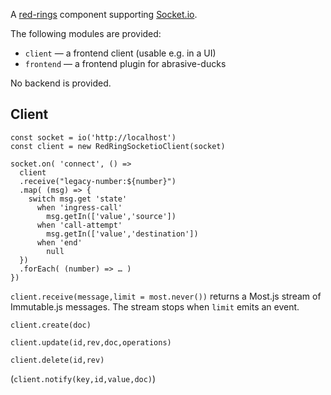 A [red-rings](https://github.com/shimaore/red-rings/) component supporting [Socket.io](https://www.npmjs.com/package/socket.io-client).

The following modules are provided:
- `client` — a frontend client (usable e.g. in a UI)
- `frontend` — a frontend plugin for abrasive-ducks

No backend is provided.

Client
------

```
const socket = io('http://localhost')
const client = new RedRingSocketioClient(socket)

socket.on( 'connect', () =>
  client
  .receive("legacy-number:${number}")
  .map( (msg) => {
    switch msg.get 'state'
      when 'ingress-call'
        msg.getIn(['value','source'])
      when 'call-attempt'
        msg.getIn(['value','destination'])
      when 'end'
        null
  })
  .forEach( (number) => … )
})
```

`client.receive(message,limit = most.never())` returns a Most.js stream of Immutable.js messages. The stream stops when `limit` emits an event.

`client.create(doc)`

`client.update(id,rev,doc,operations)`

`client.delete(id,rev)`

(`client.notify(key,id,value,doc)`)
